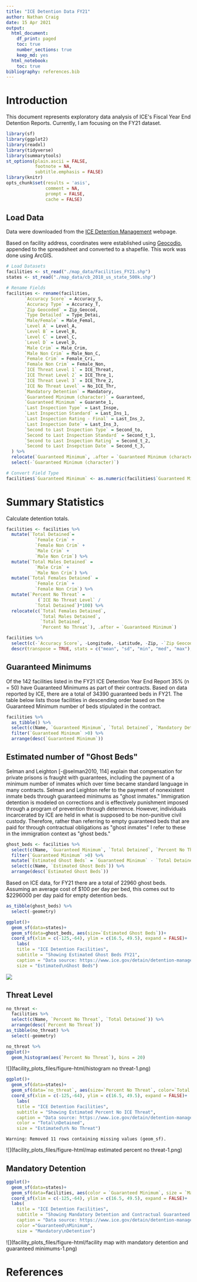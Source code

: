 ```yaml
---
title: "ICE Detention Data FY21"
author: Nathan Craig
date: 15 Apr 2021
output:
  html_document:
    df_print: paged
    toc: true
    number_sections: true
    keep_md: yes
  html_notebook:
    toc: true
bibliography: references.bib
---
```


# Introduction

This document represents exploratory data analysis of ICE's Fiscal Year End Detention Reports. Currently, I am focusing on the FY21 dataset.


```r
library(sf)
library(ggplot2)
library(readxl)
library(tidyverse)
library(summarytools)
st_options(plain.ascii = FALSE,
           footnote = NA,
           subtitle.emphasis = FALSE)
library(knitr)
opts_chunk$set(results = 'asis',
               comment = NA,
               prompt = FALSE,
               cache = FALSE)
```

## Load Data

Data were downloaded from the [ICE Detention Management](https://www.ice.gov/detain/detention-management) webpage.

Based on facility address, coordinates were established using [Geocodio](https://www.geocod.io/), appended to the spreadsheet and converted to a shapefile. This work was done using ArcGIS.


```r
# Load Datasets
facilities <- st_read("./map_data/Facilities_FY21.shp")
states <- st_read("./map_data/cb_2018_us_state_500k.shp")
```


```r
# Rename Fields
facilities <- rename(facilities,
       `Accuracy Score` = Accuracy_S,
       `Accuracy Type` = Accuracy_T,
       `Zip Geocoded` = Zip_Geocod,
       `Type Detailed` = Type_Detai,
       `Male/Female` = Male_Femal,
       `Level A` = Level_A,
       `Level B` = Level_B,
       `Level C` = Level_C,
       `Level D` = Level_D,
       `Male Crim` = Male_Crim,
       `Male Non Crim` = Male_Non_C,
       `Female Crim` = Female_Cri,
       `Female Non Crim` = Female_Non,
       `ICE Threat Level 1` = ICE_Threat,
       `ICE Threat Level 2` = ICE_Thre_1,
       `ICE Threat Level 3` = ICE_Thre_2,
       `ICE No Threat Level` = No_ICE_Thr,
       `Mandatory Detention` = Mandatory,
       `Guaranteed Minimum (character)` = Guaranteed,
       `Guaranteed Minimum` = Guarante_1,
       `Last Inspection Type` = Last_Inspe,
       `Last Inspection Standard` = Last_Ins_1,
       `Last Inspection Rating - Final` = Last_Ins_2,
       `Last Inspection Date` = Last_Ins_3,
       `Second to Last Inspection Type` = Second_to,
       `Second to Last Inspection Standard` = Second_t_1,
       `Second to Last Inspection Rating` = Second_t_2,
       `Second to Last Insepction Date` = Second_t_3,
  ) %>% 
  relocate(`Guaranteed Minimum`, .after = `Guaranteed Minimum (character)`) %>% 
  select(-`Guaranteed Minimum (character)`)

# Convert Field Type
facilities$`Guaranteed Minimum` <- as.numeric(facilities$`Guaranteed Minimum`)
```

# Summary Statistics

Calculate detention totals.


```r
facilities <- facilities %>% 
  mutate(`Total Detained`=
           `Female Crim` +
           `Female Non Crim` +
           `Male Crim` +
           `Male Non Crim`) %>% 
  mutate(`Total Males Detained` =
           `Male Crim` +
           `Male Non Crim`) %>% 
  mutate(`Total Females Detained` =
           `Female Crim` +
           `Female Non Crim`) %>% 
  mutate(`Percent No Threat` =
            (`ICE No Threat Level` /
           `Total Detained`)*100) %>% 
  relocate(c(`Total Females Detained`,
             `Total Males Detained`,
             `Total Detained`,
             `Percent No Threat`), .after = `Guaranteed Minimum`)
```


```r
facilities %>% 
  select(c(-`Accuracy Score`, -Longitude, -Latitude, -Zip, -`Zip Geocoded`)) %>% 
  descr(transpose = TRUE, stats = c("mean", "sd", "min", "med", "max"), headings = FALSE)
```

<div data-pagedtable="false">
  <script data-pagedtable-source type="application/json">
{"columns":[{"label":[""],"name":["_rn_"],"type":[""],"align":["left"]},{"label":["Mean"],"name":[1],"type":["dbl"],"align":["right"]},{"label":["Std.Dev"],"name":[2],"type":["dbl"],"align":["right"]},{"label":["Min"],"name":[3],"type":["dbl"],"align":["right"]},{"label":["Median"],"name":[4],"type":["dbl"],"align":["right"]},{"label":["Max"],"name":[5],"type":["dbl"],"align":["right"]}],"data":[{"1":"3.063380","2":"6.773137","3":"0","4":"0.00000","5":"51","_rn_":"Female Crim"},{"1":"9.161972","2":"28.160038","3":"0","4":"0.00000","5":"188","_rn_":"Female Non Crim"},{"1":"65.126761","2":"67.906889","3":"0","4":"53.00000","5":"379","_rn_":"FY21_ALOS"},{"1":"687.800000","2":"493.902246","3":"2","4":"580.00000","5":"2400","_rn_":"Guaranteed Minimum"},{"1":"54.140845","2":"87.183884","3":"0","4":"14.00000","5":"513","_rn_":"ICE No Threat Level"},{"1":"31.683099","2":"45.518038","3":"0","4":"14.00000","5":"276","_rn_":"ICE Threat Level 1"},{"1":"12.035211","2":"16.017018","3":"0","4":"6.00000","5":"98","_rn_":"ICE Threat Level 2"},{"1":"11.464789","2":"15.734347","3":"0","4":"6.00000","5":"94","_rn_":"ICE Threat Level 3"},{"1":"45.767606","2":"84.258944","3":"0","4":"9.00000","5":"507","_rn_":"Level A"},{"1":"16.746479","2":"26.200383","3":"0","4":"6.50000","5":"156","_rn_":"Level B"},{"1":"23.795775","2":"33.450405","3":"0","4":"10.00000","5":"183","_rn_":"Level C"},{"1":"22.957746","2":"34.318672","3":"0","4":"10.00000","5":"181","_rn_":"Level D"},{"1":"52.281690","2":"71.067181","3":"0","4":"26.50000","5":"466","_rn_":"Male Crim"},{"1":"44.894366","2":"76.743536","3":"0","4":"12.00000","5":"513","_rn_":"Male Non Crim"},{"1":"74.732394","2":"95.626113","3":"0","4":"35.00000","5":"526","_rn_":"Mandatory Detention"},{"1":"37.796837","2":"27.708575","3":"0","4":"31.01604","5":"100","_rn_":"Percent No Threat"},{"1":"109.401408","2":"138.545436","3":"0","4":"54.50000","5":"734","_rn_":"Total Detained"},{"1":"12.225352","2":"31.367733","3":"0","4":"0.00000","5":"195","_rn_":"Total Females Detained"},{"1":"97.176056","2":"129.322857","3":"0","4":"48.00000","5":"734","_rn_":"Total Males Detained"}],"options":{"columns":{"min":{},"max":[10]},"rows":{"min":[10],"max":[10]},"pages":{}}}
  </script>
</div>

## Guaranteed Minimums




Of the 142 facilities listed in the FY21 ICE Detention Year End Report 35% (n = 50) have Guaranteed Minimums as part of their contracts. Based on data reported by ICE, there are a total of 34390 guaranteed beds in FY21. The table below lists those facilities in descending order based on the Guaranteed Minimum number of beds stipulated in the contract.


```r
facilities %>% 
  as_tibble() %>% 
  select(c(Name, `Guaranteed Minimum`, `Total Detained`, `Mandatory Detention`, `Percent No Threat`)) %>% 
  filter(`Guaranteed Minimum` >0) %>% 
  arrange(desc(`Guaranteed Minimum`))
```

<div data-pagedtable="false">
  <script data-pagedtable-source type="application/json">
{"columns":[{"label":["Name"],"name":[1],"type":["chr"],"align":["left"]},{"label":["Guaranteed Minimum"],"name":[2],"type":["dbl"],"align":["right"]},{"label":["Total Detained"],"name":[3],"type":["dbl"],"align":["right"]},{"label":["Mandatory Detention"],"name":[4],"type":["dbl"],"align":["right"]},{"label":["Percent No Threat"],"name":[5],"type":["dbl"],"align":["right"]}],"data":[{"1":"South Texas Family Residential Center","2":"2400","3":"299","4":"155","5":"99.331104"},{"1":"La Palma Correctional Center","2":"1800","3":"428","4":"248","5":"77.570093"},{"1":"La Palma Correction Center - Apso","2":"1800","3":"378","4":"247","5":"69.312169"},{"1":"Stewart Detention Center","2":"1600","3":"673","4":"526","5":"30.609212"},{"1":"Adelanto ICE Processing Center","2":"1455","3":"336","4":"221","5":"12.797619"},{"1":"South Texas ICE Processing Center","2":"1350","3":"734","4":"464","5":"69.891008"},{"1":"Tacoma ICE Processing Center (Northwest Det Ctr)","2":"1181","3":"311","4":"248","5":"16.398714"},{"1":"Lasalle ICE Processing Center (Jena)","2":"1170","3":"464","4":"344","5":"55.172414"},{"1":"Otay Mesa Detention Center (San Diego Cdf)","2":"1100","3":"352","4":"227","5":"53.977273"},{"1":"Adams County Det Center","2":"1100","3":"348","4":"318","5":"65.804598"},{"1":"Winn Correctional Center","2":"946","3":"365","4":"301","5":"57.260274"},{"1":"Karnes County Residential Center","2":"830","3":"112","4":"34","5":"100.000000"},{"1":"Port Isabel","2":"800","3":"392","4":"190","5":"83.163265"},{"1":"Jackson Parish Correctional Center","2":"751","3":"184","4":"144","5":"72.826087"},{"1":"Bluebonnet Detention Facility","2":"750","3":"374","4":"227","5":"31.016043"},{"1":"Montgomery ICE Processing Center","2":"750","3":"329","4":"207","5":"46.504559"},{"1":"El Valle Detention Facility","2":"750","3":"327","4":"175","5":"83.486239"},{"1":"Houston Contract Detention Facility","2":"750","3":"190","4":"124","5":"58.947368"},{"1":"Torrance County Detention Facility","2":"714","3":"24","4":"21","5":"41.666667"},{"1":"Broward Transitional Center","2":"700","3":"331","4":"193","5":"77.643505"},{"1":"South Louisiana Detention Center","2":"700","3":"84","4":"73","5":"71.428571"},{"1":"Richwood Correctional Center","2":"677","3":"156","4":"134","5":"80.128205"},{"1":"Imperial Regional Detention Facility","2":"640","3":"314","4":"203","5":"79.936306"},{"1":"El Paso Service Processing Center","2":"600","3":"323","4":"159","5":"67.801858"},{"1":"Irwin County Detention Center","2":"600","3":"314","4":"248","5":"31.847134"},{"1":"Golden State Annex","2":"560","3":"83","4":"64","5":"3.614458"},{"1":"Prairieland Detention Facility","2":"550","3":"292","4":"214","5":"31.849315"},{"1":"Folkston Main Ipc","2":"544","3":"123","4":"50","5":"39.837398"},{"1":"Denver Contract Detention Facility","2":"525","3":"218","4":"154","5":"19.724771"},{"1":"York County Prison","2":"500","3":"327","4":"250","5":"22.935780"},{"1":"Otero County Processing Center","2":"500","3":"188","4":"125","5":"55.851064"},{"1":"Immigration Centers Of America Farmville","2":"500","3":"101","4":"70","5":"15.841584"},{"1":"T. Don Hutto Detention Center","2":"461","3":"71","4":"52","5":"98.591549"},{"1":"Krome North Service Processing Center","2":"450","3":"310","4":"217","5":"30.967742"},{"1":"Denver Contract Detention Facility (Cdf) Ii","2":"432","3":"38","4":"28","5":"10.526316"},{"1":"Buffalo (Batavia) Service Processing Center","2":"400","3":"252","4":"218","5":"18.650794"},{"1":"Florence Service Processing Center","2":"392","3":"72","4":"44","5":"61.111111"},{"1":"River Correctional Center","2":"361","3":"140","4":"109","5":"80.000000"},{"1":"Iah Secure Adult Detention Facility (Polk)","2":"350","3":"76","4":"64","5":"60.526316"},{"1":"Mesa Verde ICE Processing Center","2":"320","3":"43","4":"39","5":"2.325581"},{"1":"Glades County Detention Center","2":"300","3":"257","4":"171","5":"28.015564"},{"1":"Elizabeth Contract Detention Facility","2":"285","3":"102","4":"58","5":"75.490196"},{"1":"Rio Grande Detention Center","2":"275","3":"155","4":"118","5":"69.677419"},{"1":"Caroline Detention Facility","2":"224","3":"176","4":"108","5":"19.318182"},{"1":"Yuba County Jail","2":"150","3":"19","4":"17","5":"0.000000"},{"1":"Desert View","2":"120","3":"13","4":"11","5":"15.384615"},{"1":"Allen Parish Public Safety Complex","2":"100","3":"64","4":"55","5":"84.375000"},{"1":"San Luis Regional Detention Center","2":"100","3":"54","4":"31","5":"64.814815"},{"1":"Calhoun County Correctional Center","2":"75","3":"114","4":"83","5":"18.421053"},{"1":"Northwestern Regional Juvenile Detention Center","2":"2","3":"0","4":"0","5":"NaN"}],"options":{"columns":{"min":{},"max":[10]},"rows":{"min":[10],"max":[10]},"pages":{}}}
  </script>
</div>

## Estimated number of "Ghost Beds"
Selman and Leighton [-@selman2010, 114] explain that compensation for private prisons is fraught with guarantees, including the payment of a minimum number of inmates which over time became standard language in many contracts. Selman and Leighton refer to the payment of nonexistent inmate beds through guaranteed minimums as "ghost inmates." Immigration detention is modeled on corrections and is effectively punishment imposed  through a program of prevention through deterrence. However, individuals incarcerated by ICE are held in what is supposed to be non-punitive civil custody. Therefore, rather than referring to empty guaranteed beds that are paid for through contractual obligations as "ghost inmates" I refer to these in the immigration context as "ghost beds."

```r
ghost_beds <- facilities %>% 
  select(c(Name, `Guaranteed Minimum`, `Total Detained`, `Percent No Threat`)) %>% 
  filter(`Guaranteed Minimum` >0) %>% 
  mutate(`Estimated Ghost Beds` = `Guaranteed Minimum` - `Total Detained`) %>% 
  select(c(Name, `Estimated Ghost Beds`)) %>% 
  arrange(desc(`Estimated Ghost Beds`))
```




Based on ICE data, for FY21 there are a total of 22960 ghost beds. Assuming an average cost of $100 per day per bed, this comes out to \$2296000 per day paid for empty detention beds.


```r
as_tibble(ghost_beds) %>% 
  select(-geometry)
```

<div data-pagedtable="false">
  <script data-pagedtable-source type="application/json">
{"columns":[{"label":["Name"],"name":[1],"type":["chr"],"align":["left"]},{"label":["Estimated Ghost Beds"],"name":[2],"type":["dbl"],"align":["right"]}],"data":[{"1":"South Texas Family Residential Center","2":"2101"},{"1":"La Palma Correction Center - Apso","2":"1422"},{"1":"La Palma Correctional Center","2":"1372"},{"1":"Adelanto ICE Processing Center","2":"1119"},{"1":"Stewart Detention Center","2":"927"},{"1":"Tacoma ICE Processing Center (Northwest Det Ctr)","2":"870"},{"1":"Adams County Det Center","2":"752"},{"1":"Otay Mesa Detention Center (San Diego Cdf)","2":"748"},{"1":"Karnes County Residential Center","2":"718"},{"1":"Lasalle ICE Processing Center (Jena)","2":"706"},{"1":"Torrance County Detention Facility","2":"690"},{"1":"South Texas ICE Processing Center","2":"616"},{"1":"South Louisiana Detention Center","2":"616"},{"1":"Winn Correctional Center","2":"581"},{"1":"Jackson Parish Correctional Center","2":"567"},{"1":"Houston Contract Detention Facility","2":"560"},{"1":"Richwood Correctional Center","2":"521"},{"1":"Golden State Annex","2":"477"},{"1":"El Valle Detention Facility","2":"423"},{"1":"Montgomery ICE Processing Center","2":"421"},{"1":"Folkston Main Ipc","2":"421"},{"1":"Port Isabel","2":"408"},{"1":"Immigration Centers Of America Farmville","2":"399"},{"1":"Denver Contract Detention Facility (Cdf) Ii","2":"394"},{"1":"T. Don Hutto Detention Center","2":"390"},{"1":"Bluebonnet Detention Facility","2":"376"},{"1":"Broward Transitional Center","2":"369"},{"1":"Imperial Regional Detention Facility","2":"326"},{"1":"Florence Service Processing Center","2":"320"},{"1":"Otero County Processing Center","2":"312"},{"1":"Denver Contract Detention Facility","2":"307"},{"1":"Irwin County Detention Center","2":"286"},{"1":"El Paso Service Processing Center","2":"277"},{"1":"Mesa Verde ICE Processing Center","2":"277"},{"1":"Iah Secure Adult Detention Facility (Polk)","2":"274"},{"1":"Prairieland Detention Facility","2":"258"},{"1":"River Correctional Center","2":"221"},{"1":"Elizabeth Contract Detention Facility","2":"183"},{"1":"York County Prison","2":"173"},{"1":"Buffalo (Batavia) Service Processing Center","2":"148"},{"1":"Krome North Service Processing Center","2":"140"},{"1":"Yuba County Jail","2":"131"},{"1":"Rio Grande Detention Center","2":"120"},{"1":"Desert View","2":"107"},{"1":"Caroline Detention Facility","2":"48"},{"1":"San Luis Regional Detention Center","2":"46"},{"1":"Glades County Detention Center","2":"43"},{"1":"Allen Parish Public Safety Complex","2":"36"},{"1":"Northwestern Regional Juvenile Detention Center","2":"2"},{"1":"Calhoun County Correctional Center","2":"-39"}],"options":{"columns":{"min":{},"max":[10]},"rows":{"min":[10],"max":[10]},"pages":{}}}
  </script>
</div>



```r
ggplot()+
  geom_sf(data=states)+
  geom_sf(data=ghost_beds, aes(size=`Estimated Ghost Beds`))+
  coord_sf(xlim = c(-125,-64), ylim = c(16.5, 49.5), expand = FALSE)+
    labs(
    title = "ICE Detention Facilities",
    subtitle = "Showing Estimated Ghost Beds FY21",
    caption = "Data source: https://www.ice.gov/detain/detention-management/",
    size = "Estimated\nGhost Beds")
```

![](facility_plots_files/figure-html/unnamed-chunk-6-1.png)<!-- -->

## Threat Level


```r
no_threat <- 
  facilities %>% 
  select(c(Name, `Percent No Threat`, `Total Detained`)) %>% 
  arrange(desc(`Percent No Threat`))
as_tibble(no_threat) %>% 
  select(-geometry)
```

<div data-pagedtable="false">
  <script data-pagedtable-source type="application/json">
{"columns":[{"label":["Name"],"name":[1],"type":["chr"],"align":["left"]},{"label":["Percent No Threat"],"name":[2],"type":["dbl"],"align":["right"]},{"label":["Total Detained"],"name":[3],"type":["dbl"],"align":["right"]}],"data":[{"1":"Karnes County Residential Center","2":"100.000000","3":"112"},{"1":"Cbp San Ysidro Poe","2":"100.000000","3":"2"},{"1":"Madison County Jail","2":"100.000000","3":"1"},{"1":"South Texas Family Residential Center","2":"99.331104","3":"299"},{"1":"T. Don Hutto Detention Center","2":"98.591549","3":"71"},{"1":"Cca, Florence Correctional Center","2":"85.714286","3":"84"},{"1":"Cbp Chula Vista Bps","2":"84.615385","3":"13"},{"1":"Allen Parish Public Safety Complex","2":"84.375000","3":"64"},{"1":"El Valle Detention Facility","2":"83.486239","3":"327"},{"1":"Clinton County Jail","2":"83.333333","3":"6"},{"1":"Port Isabel","2":"83.163265","3":"392"},{"1":"Webb County Detention Center (Cca)","2":"81.395349","3":"86"},{"1":"Richwood Correctional Center","2":"80.128205","3":"156"},{"1":"River Correctional Center","2":"80.000000","3":"140"},{"1":"Imperial Regional Detention Facility","2":"79.936306","3":"314"},{"1":"Broward Transitional Center","2":"77.643505","3":"331"},{"1":"La Palma Correctional Center","2":"77.570093","3":"428"},{"1":"Limestone County Detention Center","2":"76.712329","3":"146"},{"1":"Eloy Federal Contract Facility","2":"76.640420","3":"381"},{"1":"Laredo Processing Center","2":"75.789474","3":"95"},{"1":"Elizabeth Contract Detention Facility","2":"75.490196","3":"102"},{"1":"Jackson Parish Correctional Center","2":"72.826087","3":"184"},{"1":"South Louisiana Detention Center","2":"71.428571","3":"84"},{"1":"South Texas ICE Processing Center","2":"69.891008","3":"734"},{"1":"Rio Grande Detention Center","2":"69.677419","3":"155"},{"1":"La Palma Correction Center - Apso","2":"69.312169","3":"378"},{"1":"El Paso Service Processing Center","2":"67.801858","3":"323"},{"1":"Adams County Det Center","2":"65.804598","3":"348"},{"1":"San Luis Regional Detention Center","2":"64.814815","3":"54"},{"1":"Florence Service Processing Center","2":"61.111111","3":"72"},{"1":"Iah Secure Adult Detention Facility (Polk)","2":"60.526316","3":"76"},{"1":"Houston Contract Detention Facility","2":"58.947368","3":"190"},{"1":"Winn Correctional Center","2":"57.260274","3":"365"},{"1":"Joe Corley Processing Ctr","2":"56.250000","3":"32"},{"1":"Otero County Processing Center","2":"55.851064","3":"188"},{"1":"Pine Prairie ICE Processing Center","2":"55.299539","3":"217"},{"1":"Lasalle ICE Processing Center (Jena)","2":"55.172414","3":"464"},{"1":"Otay Mesa Detention Center (San Diego Cdf)","2":"53.977273","3":"352"},{"1":"Etowah County Jail (Alabama)","2":"50.515464","3":"97"},{"1":"Coastal Bend Detention Facility","2":"50.000000","3":"4"},{"1":"Garvin County Detention Center","2":"50.000000","3":"2"},{"1":"Montgomery ICE Processing Center","2":"46.504559","3":"329"},{"1":"Florence Staging Facility","2":"45.945946","3":"37"},{"1":"Clay County Jail","2":"45.098039","3":"51"},{"1":"Strafford County Corrections","2":"45.070423","3":"71"},{"1":"Euless City Jail","2":"42.857143","3":"7"},{"1":"Torrance County Detention Facility","2":"41.666667","3":"24"},{"1":"Plymouth County Correctional Facility","2":"40.740741","3":"81"},{"1":"Folkston Main Ipc","2":"39.837398","3":"123"},{"1":"Okmulgee County Jail","2":"39.240506","3":"79"},{"1":"Rolling Plains Detention Center","2":"38.888889","3":"36"},{"1":"Kay County Justice Facility","2":"38.775510","3":"49"},{"1":"Monroe County Detention-Dorm","2":"37.500000","3":"8"},{"1":"Essex County Correctional Facility","2":"37.320574","3":"209"},{"1":"Johnson County Corrections Center","2":"36.363636","3":"33"},{"1":"Alexandria Staging Facility","2":"36.000000","3":"125"},{"1":"Mchenry County Correctional Facility","2":"33.333333","3":"108"},{"1":"Orange County Jail","2":"33.333333","3":"69"},{"1":"Saint Clair County Jail","2":"33.333333","3":"27"},{"1":"Seneca County Jail","2":"33.333333","3":"27"},{"1":"Collier County Naples Jail Center","2":"33.333333","3":"3"},{"1":"Pike County Correctional Facility","2":"32.558140","3":"43"},{"1":"Wyatt Detention Center","2":"32.258065","3":"31"},{"1":"Prairieland Detention Facility","2":"31.849315","3":"292"},{"1":"Irwin County Detention Center","2":"31.847134","3":"314"},{"1":"Bluebonnet Detention Facility","2":"31.016043","3":"374"},{"1":"Krome North Service Processing Center","2":"30.967742","3":"310"},{"1":"Stewart Detention Center","2":"30.609212","3":"673"},{"1":"Pulaski County Jail","2":"29.885057","3":"87"},{"1":"Nevada Southern Detention Center","2":"29.761905","3":"84"},{"1":"Kankakee County Jail (Jerome Combs Det Ctr)","2":"29.729730","3":"37"},{"1":"Boone County Jail","2":"29.090909","3":"55"},{"1":"Cambria County Jail","2":"28.571429","3":"7"},{"1":"Rensselaer County Correctional Facility","2":"28.571429","3":"7"},{"1":"Glades County Detention Center","2":"28.015564","3":"257"},{"1":"Bergen County Jail","2":"27.950311","3":"161"},{"1":"Baker County Sheriff'S Office","2":"27.160494","3":"162"},{"1":"Henderson Detention Center","2":"26.612903","3":"124"},{"1":"Eden Detention Center","2":"26.315789","3":"95"},{"1":"Polk County Jail","2":"25.925926","3":"27"},{"1":"Butler County Jail","2":"25.000000","3":"92"},{"1":"Geauga County Jail","2":"25.000000","3":"24"},{"1":"Chase County Detention Facility","2":"24.000000","3":"50"},{"1":"Worcester County Jail","2":"23.809524","3":"21"},{"1":"Robert A. Deyton Detention Facility","2":"23.529412","3":"17"},{"1":"York County Prison","2":"22.935780","3":"327"},{"1":"Franklin County House Of Correction","2":"22.727273","3":"22"},{"1":"Hudson County Correctional Center","2":"22.535211","3":"71"},{"1":"Freeborn County Adult Detention Center","2":"22.448980","3":"49"},{"1":"Sherburne County Jail","2":"21.538462","3":"65"},{"1":"Kandiyohi County Jail","2":"20.000000","3":"70"},{"1":"Bristol County Detention Center","2":"20.000000","3":"20"},{"1":"Pottawattamie County Jail","2":"20.000000","3":"5"},{"1":"Teller County Jail","2":"20.000000","3":"5"},{"1":"Denver Contract Detention Facility","2":"19.724771","3":"218"},{"1":"Nye County Detention Center, Southern (Pahrump)","2":"19.696970","3":"66"},{"1":"Caroline Detention Facility","2":"19.318182","3":"176"},{"1":"Buffalo (Batavia) Service Processing Center","2":"18.650794","3":"252"},{"1":"Calhoun County Correctional Center","2":"18.421053","3":"114"},{"1":"Annex - Folkston Ipc","2":"18.421053","3":"38"},{"1":"Wakulla County Jail","2":"16.666667","3":"48"},{"1":"Tacoma ICE Processing Center (Northwest Det Ctr)","2":"16.398714","3":"311"},{"1":"Immigration Centers Of America Farmville","2":"15.841584","3":"101"},{"1":"Dodge County Jail","2":"15.714286","3":"70"},{"1":"Desert View","2":"15.384615","3":"13"},{"1":"Adelanto ICE Processing Center","2":"12.797619","3":"336"},{"1":"Phelps County Jail","2":"12.500000","3":"16"},{"1":"Washoe County Jail","2":"11.111111","3":"9"},{"1":"Chippewa County Ssm","2":"11.111111","3":"9"},{"1":"Hardin County Jail","2":"10.810811","3":"37"},{"1":"Denver Contract Detention Facility (Cdf) Ii","2":"10.526316","3":"38"},{"1":"Hall County Department Of Corrections","2":"9.523810","3":"21"},{"1":"Howard County Detention Center","2":"7.142857","3":"14"},{"1":"Douglas County Department Of Corrections","2":"6.250000","3":"16"},{"1":"Honolulu Federal Detention Center","2":"5.882353","3":"17"},{"1":"Golden State Annex","2":"3.614458","3":"83"},{"1":"Clinton County Correctional Facility","2":"2.469136","3":"81"},{"1":"Mesa Verde ICE Processing Center","2":"2.325581","3":"43"},{"1":"Department Of Corrections Hagatna","2":"0.000000","3":"22"},{"1":"Yuba County Jail","2":"0.000000","3":"19"},{"1":"Saipan Department Of Corrections (Susupe)","2":"0.000000","3":"4"},{"1":"Carver County Jail","2":"0.000000","3":"4"},{"1":"Pickens County Det Ctr","2":"0.000000","3":"3"},{"1":"Guaynabo Mdc (San Juan)","2":"0.000000","3":"3"},{"1":"South Central Regional Jail","2":"0.000000","3":"2"},{"1":"Linn County Jail","2":"0.000000","3":"2"},{"1":"East Hidalgo Detention Center","2":"0.000000","3":"2"},{"1":"Pinellas County Jail","2":"0.000000","3":"1"},{"1":"Fayette County Detention Center","2":"0.000000","3":"1"},{"1":"Sweetwater County Jail","2":"0.000000","3":"1"},{"1":"Western Tennessee Detention Facility","2":"0.000000","3":"1"},{"1":"La Paz County Adult Detention Facility","2":"NaN","3":"0"},{"1":"Erie County Jail","2":"NaN","3":"0"},{"1":"Holiday Inn Express & Suites","2":"NaN","3":"0"},{"1":"Grand Forks County Correctional Facility","2":"NaN","3":"0"},{"1":"Rockingham County Jail","2":"NaN","3":"0"},{"1":"Miller County Jail","2":"NaN","3":"0"},{"1":"Dorchester County Detention Center","2":"NaN","3":"0"},{"1":"Holiday Inn Express & Suites El Paso","2":"NaN","3":"0"},{"1":"Rio Grande County Jail","2":"NaN","3":"0"},{"1":"Hiland Mountain Correctional Center","2":"NaN","3":"0"},{"1":"Northwestern Regional Juvenile Detention Center","2":"NaN","3":"0"}],"options":{"columns":{"min":{},"max":[10]},"rows":{"min":[10],"max":[10]},"pages":{}}}
  </script>
</div>


```r
no_threat %>% 
ggplot()+
  geom_histogram(aes(`Percent No Threat`), bins = 20)
```

![](facility_plots_files/figure-html/histogram no threat-1.png)<!-- -->



```r
ggplot()+
  geom_sf(data=states)+
  geom_sf(data=`no_threat`, aes(size=`Percent No Threat`, color=`Total Detained`))+
  coord_sf(xlim = c(-125,-64), ylim = c(16.5, 49.5), expand = FALSE)+
    labs(
    title = "ICE Detention Facilities",
    subtitle = "Showing Estimated Percent No ICE Threat",
    caption = "Data source: https://www.ice.gov/detain/detention-management/",
    color = "Total\nDetained",
    size = "Estimated\n% No Threat")
```

```
Warning: Removed 11 rows containing missing values (geom_sf).
```

![](facility_plots_files/figure-html/map estimated percent no threat-1.png)<!-- -->



## Mandatory Detention


```r
ggplot()+
  geom_sf(data=states)+
  geom_sf(data=facilities, aes(color = `Guaranteed Minimum`, size = `Mandatory Detention`))+
  coord_sf(xlim = c(-125,-64), ylim = c(16.5, 49.5), expand = FALSE)+
  labs(
    title = "ICE Detention Facilities",
    subtitle = "Showing Mandatory Detention and Contractual Guaranteed Minimums",
    caption = "Data source: https://www.ice.gov/detain/detention-management",
    color ="Guaranteed\nMinimum",
    size = "Mandatory\nDetention")
```

![](facility_plots_files/figure-html/facility map with mandatory detention and guaranteed minimums-1.png)<!-- -->

# References
